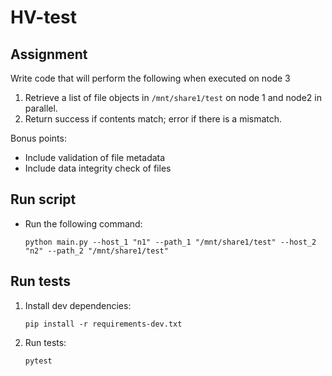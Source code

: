# HV-test

## Assignment

Write code that will perform the following when executed on node 3

1. Retrieve a list of file objects in `/mnt/share1/test` on node 1 and node2 in parallel.
2. Return success if contents match; error if there is a mismatch.

Bonus points:

- Include validation of file metadata
- Include data integrity check of files

## Run script

- Run the following command:

    `python main.py --host_1 "n1" --path_1 "/mnt/share1/test" --host_2 "n2" --path_2 "/mnt/share1/test"`

## Run tests

1. Install dev dependencies:

    `pip install -r requirements-dev.txt`

2. Run tests:

    `pytest`
